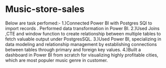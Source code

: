 # Music-store-sales
Below are task perfomed:-
1.)Connected Power BI with Postgres SQl to import records . Performed data transformation in Power BI.
2.)Used Joins ,CTE and window function to create relationship between multiple tables to fetch valuable output under PostgresSQL.
3.)Used Power BI, specializing in data modeling and relationship management by establishing connections between tables through primary and foreign
key values.
4.)Built a dashboard in Power BI from scratch for visualizing highly profitable cities, which are most populer music genre in customer.
